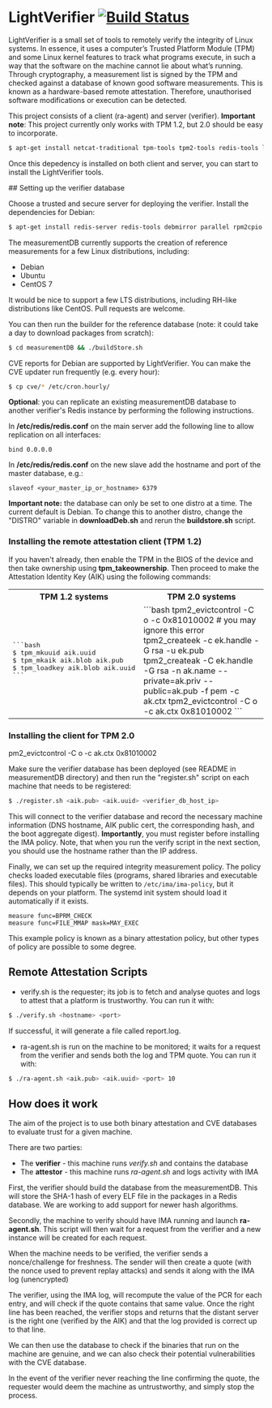 # LightVerifier [![Build Status](https://travis-ci.org/adrianlshaw/LightVerifier.svg?branch=master)](https://travis-ci.org/adrianlshaw/LightVerifier)

LightVerifier is a small set of tools to remotely verify the integrity of Linux systems. 
In essence, it uses a computer’s Trusted Platform Module (TPM) and some Linux kernel features to track what programs execute, 
in such a way that the software on the machine cannot lie about what’s running. Through cryptography, a measurement list is 
signed by the TPM and checked against a database of known good software measurements. 
This is known as a hardware-based remote attestation. 
Therefore, unauthorised software modifications or execution can be detected.

This project consists of a client (ra-agent) and server (verifier).
**Important note**:
This project currently only works with TPM 1.2, but 2.0 should be easy to incorporate.

```bash
$ apt-get install netcat-traditional tpm-tools tpm2-tools redis-tools libtspi-dev autoconf make gcc
```

Once this depedency is installed on both client and server, 
you can start to install the LightVerifier tools.


## Setting up the verifier database

Choose a trusted and secure server for deploying the verifier. 
Install the dependencies for Debian:

```bash
$ apt-get install redis-server redis-tools debmirror parallel rpm2cpio
```

The measurementDB currently supports the creation of reference 
measurements for a few Linux distributions, including:

* Debian
* Ubuntu 
* CentOS 7

It would be nice to support a few LTS distributions, including 
RH-like distributions like CentOS. Pull requests are welcome. 

You can then run the builder for the reference database
(note: it could take a day to download packages from scratch):
```bash
$ cd measurementDB && ./buildStore.sh
```

CVE reports for Debian are supported by LightVerifier. 
You can make the CVE updater run frequently (e.g. every hour):
```bash
$ cp cve/* /etc/cron.hourly/
```

**Optional**: you can replicate an existing measurementDB database to another
verifier's Redis instance by performing the following instructions.

In **/etc/redis/redis.conf** on the main server add the following line to allow
replication on all interfaces:
```
bind 0.0.0.0
```

In **/etc/redis/redis.conf** on the new slave add the hostname and port of the
master database, e.g.:

```
slaveof <your_master_ip_or_hostname> 6379
```

**Important note:** the database can only be set to one distro at a time.
The current default is Debian. To change this to another distro, change the
"DISTRO" variable in **downloadDeb.sh** and rerun the **buildstore.sh** script.

### Installing the remote attestation client (TPM 1.2)

If you haven't already, then enable the TPM in the BIOS of the device
and then take ownership using **tpm_takeownership**.
Then proceed to make the Attestation Identity Key (AIK)
using the following commands:

<table>
<tr>
<th>TPM 1.2 systems</th>
<th>TPM 2.0 systems</th>
</tr>
<tr>
<td>
<pre>
```bash
$ tpm_mkuuid aik.uuid
$ tpm_mkaik aik.blob aik.pub
$ tpm_loadkey aik.blob aik.uuid
```
</pre>
</td>
<td>
```bash
tpm2_evictcontrol -C o -c 0x81010002 # you may ignore this error
tpm2_createek -c ek.handle -G rsa -u ek.pub
tpm2_createak -C ek.handle -G rsa -n ak.name --private=ak.priv --public=ak.pub -f pem -c ak.ctx
tpm2_evictcontrol -C o -c ak.ctx 0x81010002
```
</td>
</tr>
</table>


### Installing the client for TPM 2.0

pm2_evictcontrol -C o -c ak.ctx 0x81010002


Make sure the verifier database has been deployed (see README in measurementDB
  directory) and then run the "register.sh" script on each machine that
needs to be registered:

```bash
$ ./register.sh <aik.pub> <aik.uuid> <verifier_db_host_ip>
```
This will connect to the verifier database and record the necessary machine
information (DNS hostname, AIK public cert, the corresponding hash,
  and the boot aggregate digest).
**Importantly**, you must register before installing the IMA policy.
Note, that when you run the verify script in the next section, you should use
the hostname rather than the IP address.

Finally, we can set up the required integrity measurement policy.
The policy checks loaded executable files (programs,
shared libraries and executable files).
This should typically be written to ```/etc/ima/ima-policy```,
but it depends on your platform.
The systemd init system should load it automatically if it exists.

```
measure func=BPRM_CHECK
measure func=FILE_MMAP mask=MAY_EXEC
```
This example policy is known as a binary attestation policy, but 
other types of policy are possible to some degree.

## Remote Attestation Scripts

* verify.sh is the requester; its job is to fetch and analyse quotes and
logs to attest that a platform is trustworthy. You can run it with:
```bash
$ ./verify.sh <hostname> <port>
```
If successful, it will generate a file called report.log.

* ra-agent.sh is run on the machine to be monitored; 
it waits for a request from the verifier and sends both the log and TPM quote.
You can run it with:
```bash
$ ./ra-agent.sh <aik.pub> <aik.uuid> <port> 10
```

## How does it work

The aim of the project is to use both binary attestation and CVE databases to
evaluate trust for a given machine.

There are two parties:
* The **verifier** - this machine runs _verify.sh_ and contains the database
* The **attestor** - this machine runs _ra-agent.sh_ and logs activity with IMA

First, the verifier should build the database from the measurementDB.
This will store the SHA-1 hash of every ELF file in the
packages in a Redis database. We are working to add support 
for newer hash algorithms.

Secondly, the machine to verify should have IMA running and launch **ra-agent.sh**. 
This script will then wait for a request from the verifier and a new
instance will be created for each request.

When the machine needs to be verified, the verifier sends a nonce/challenge for freshness.
The sender will then create a quote (with the nonce used to prevent replay
attacks) and sends it along with the IMA log (unencrypted)

The verifier, using the IMA log, will recompute the value of the PCR for each
entry, and will check if the quote contains that same value. Once the right line
 has been reached, the verifier stops and returns that the distant server is the
  right one (verified by the AIK) and that the log provided is
   correct up to that line.

We can then use the database to check if the binaries that run on the machine
are genuine, and we can also check their potential vulnerabilities with the
CVE database.

In the event of the verifier never reaching the line confirming the quote,
the requester would deem the machine as untrustworthy,
and simply stop the process.

